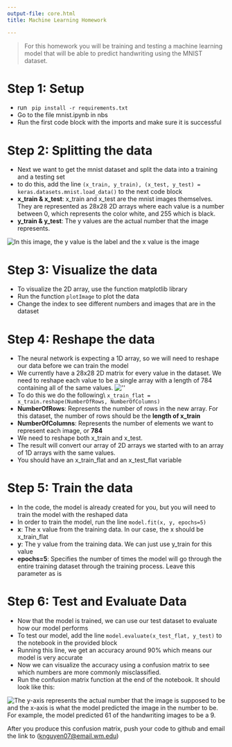 ```yaml
---
output-file: core.html
title: Machine Learning Homework

---
```




<!-- WARNING: THIS FILE WAS AUTOGENERATED! DO NOT EDIT! -->

>For this homework you will be training and testing a machine learning model that will be able to predict handwriting using the MNIST dataset. 

# Step 1: Setup
- run ``` pip install -r requirements.txt```
- Go to the file mnist.ipynb in nbs
- Run the first code block with the imports and make sure it is successful

# Step 2: Splitting the data 
- Next we want to get the mnist dataset and split the data into a training and a testing set
- to do this, add the line ```(x_train, y_train), (x_test, y_test) = keras.datasets.mnist.load_data()``` to the next code block
- **x_train & x_test**: x_train and x_test are the mnist images themselves. They are represented as 28x28 2D arrays where each value is a number between 0, which represents the color white, and 255 which is black. 
- **y_train & y_test**: The y values are the actual number that the image represents.

![In this image, the y value is the label and the x value is the image](assets/mnist.png)

# Step 3: Visualize the data
- To visualize the 2D array, use the function matplotlib library
- Run the function ```plotImage``` to plot the data
- Change the index to see different numbers and images that are in the dataset

# Step 4: Reshape the data
- The neural network is expecting a 1D array, so we will need to reshape our data before we can train the model
- We currently have a 28x28 2D matrix for every value in the dataset. We need to reshape each value to be a single array with a length of 784 containing all of the same values.
![''](assets/reshape)
- To do this we do the following\ 
```x_train_flat = x_train.reshape(NumberOfRows, NumberOfColumns)```
- **NumberOfRows**: Represents the number of rows in the new array. For this dataset, the number of rows should be the **length of x_train**
- **NumberOfColumns**: Represents the number of elements we want to represent each image, or **784**
- We need to reshape both x_train and x_test.
- The result will convert our array of 2D arrays we started with to an array of 1D arrays with the same values. 
- You should have an x_train_flat and an x_test_flat variable 

# Step 5: Train the data
- In the code, the model is already created for you, but you will need to train the model with the reshaped data
- In order to train the model, run the line ```model.fit(x, y, epochs=5)```
- **x**: The x value from the training data. In our case, the x should be x_train_flat
- **y**: The y value from the training data. We can just use y_train for this value
- **epochs=5**: Specifies the number of times the model will go through the entire training dataset through the training process. Leave this parameter as is

# Step 6: Test and Evaluate Data
- Now that the model is trained, we can use our test dataset to evaluate how our model performs 
- To test our model, add the line ```model.evaluate(x_test_flat, y_test)``` to the notebook in the provided block
- Running this line, we get an accuracy around 90% which means our model is very accurate
- Now we can visualize the accuracy using a confusion matrix to see which numbers are more commonly misclassified.
- Run the confusion matrix function at the end of the notebook. It should look like this:

![The y-axis represents the actual number that the image is supposed to be and the x-axis is what the model predicted the image in the number to be. For example, the model predicted 61 of the handwriting images to be a 9.](assets/confusion.png)

After you produce this confusion matrix, push your code to github and email the link to (knguyen07@email.wm.edu)

